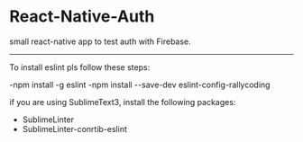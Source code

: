 # React-Native-Auth
small react-native app to test auth with Firebase.


*********************************
To install eslint pls follow these steps:

-npm install -g eslint
-npm install --save-dev eslint-config-rallycoding

if you are using SublimeText3, install the following packages:
- SublimeLinter
- SublimeLinter-conrtib-eslint
